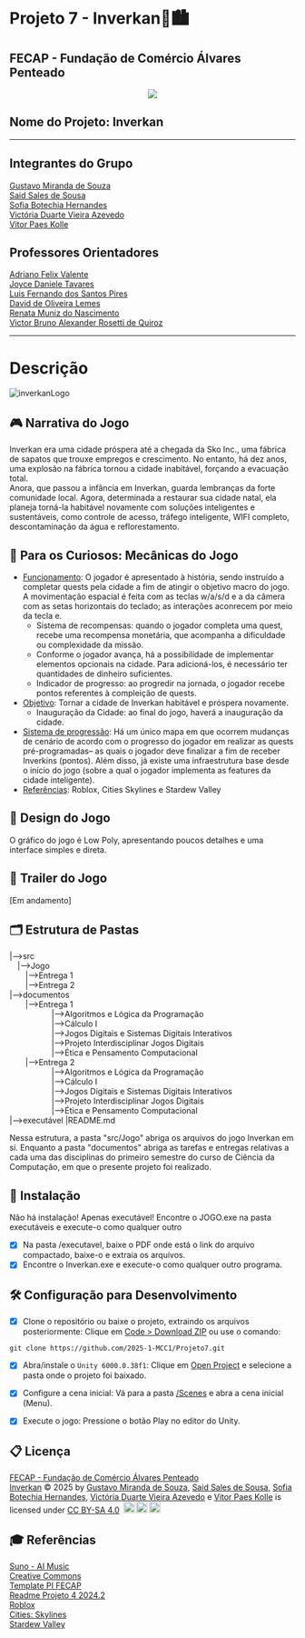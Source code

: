 # Projeto 7 - Inverkan🧠🏙️
## FECAP - Fundação de Comércio Álvares Penteado
<p align="center">
  <img src="https://github.com/user-attachments/assets/aed2b4ff-9c3d-4cdf-83da-2aa277a53f82" />
</p>

## Nome do Projeto: Inverkan  

<hr>

## Integrantes do Grupo
[Gustavo Miranda de Souza](https://www.linkedin.com/in/gustavo-miranda-162b5835b)  
[Said Sales de Sousa](www.linkedin.com/in/said-sales-96b6aa357)  
[Sofia Botechia Hernandes](www.linkedin.com/in/sofiahernandes)  
[Victória Duarte Vieira Azevedo](www.linkedin.com/in/victória-duarte-a35747211)  
[Vitor Paes Kolle](https://www.linkedin.com/in/vitor-paes-kolle)  

## Professores Orientadores
[Adriano Felix Valente](https://www.linkedin.com/in/adriano-valente-534576135/)  
[Joyce Daniele Tavares](https://www.linkedin.com/in/)  
[Luis Fernando dos Santos Pires](https://www.linkedin.com/in/luisspires)   
[David de Oliveira Lemes](https://www.linkedin.com/in/dolemes/)  
[Renata Muniz do Nascimento](https://www.linkedin.com/in/remuniz/)  
[Victor Bruno Alexander Rosetti de Quiroz](https://www.linkedin.com/in/victorbarq/)  

<hr>

# Descrição
![inverkanLogo](https://github.com/user-attachments/assets/e6a658bb-a5dc-4bab-ae55-d6e570ef73bf)  


## 🎮 Narrativa do Jogo
  Inverkan era uma cidade próspera até a chegada da Sko Inc., uma fábrica de sapatos que trouxe empregos e crescimento. No entanto, há dez anos, uma explosão na fábrica tornou a cidade inabitável, forçando a evacuação total.  
  Anora, que passou a infância em Inverkan, guarda lembranças da forte comunidade local. Agora, determinada a restaurar sua cidade natal, ela planeja torná-la habitável novamente com soluções inteligentes e sustentáveis, como controle de acesso, tráfego inteligente, WIFI completo, descontaminação da água e reflorestamento.

## 🤖 Para os Curiosos: Mecânicas do Jogo
- <ins>Funcionamento</ins>: O jogador é apresentado à história, sendo instruído a completar quests pela cidade a fim de atingir o objetivo macro do jogo. A movimentação espacial é feita com as teclas w/a/s/d e a da câmera com as setas horizontais do teclado; as interações aconrecem por meio da tecla e. 
  - Sistema de recompensas: quando o jogador completa uma quest, recebe uma recompensa monetária, que acompanha a dificuldade ou complexidade da missão.
  - Conforme o jogador avança, há a possibilidade de implementar elementos opcionais na cidade. Para adicioná-los, é necessário ter quantidades de dinheiro suficientes.
  - Indicador de progresso: ao progredir na jornada, o jogador recebe pontos referentes à compleição de quests.
- <ins>Objetivo</ins>: Tornar a cidade de Inverkan habitável e próspera novamente.
    - Inauguração da Cidade: ao final do jogo, haverá a inauguração da cidade.
- <ins>Sistema de progressão</ins>: Há um único mapa em que ocorrem mudanças de cenário de acordo com o progresso do jogador em realizar as quests pré-programadas– as quais o jogador deve finalizar a fim de receber Inverkins (pontos). Além disso, já existe uma infraestrutura base desde o início do jogo (sobre a qual o jogador implementa as features da cidade inteligente).
- <ins>Referências</ins>: Roblox, Cities Skylines e Stardew Valley  

## 🎨 Design do Jogo
  O gráfico do jogo é Low Poly, apresentando poucos detalhes e uma interface simples e direta.

## 🎥 Trailer do Jogo
[Em andamento]

## 🗂 Estrutura de Pastas
|-->src  
  &emsp;|-->Jogo  
    &emsp;&emsp;|-->Entrega 1  
    &emsp;&emsp;|-->Entrega 2  
|-->documentos  
    &emsp;&emsp;|-->Entrega 1  
       &emsp;&emsp;&emsp;|-->Algoritmos e Lógica da Programação  
       &emsp;&emsp;&emsp;|-->Cálculo I  
       &emsp;&emsp;&emsp;|-->Jogos Digitais e Sistemas Digitais Interativos  
       &emsp;&emsp;&emsp;|-->Projeto Interdisciplinar Jogos Digitais  
       &emsp;&emsp;&emsp;|-->Ética e Pensamento Computacional  
    &emsp;&emsp;|-->Entrega 2  
       &emsp;&emsp;&emsp;|-->Algoritmos e Lógica da Programação  
       &emsp;&emsp;&emsp;|-->Cálculo I  
       &emsp;&emsp;&emsp;|-->Jogos Digitais e Sistemas Digitais Interativos  
       &emsp;&emsp;&emsp;|-->Projeto Interdisciplinar Jogos Digitais  
       &emsp;&emsp;&emsp;|-->Ética e Pensamento Computacional  
|-->executável
|README.md

Nessa estrutura, a pasta "src/Jogo" abriga os arquivos do jogo Inverkan em si. Enquanto a pasta "documentos" abriga as tarefas e entregas relativas a cada uma das disciplinas do primeiro semestre do curso de Ciência da Computação, em que o presente projeto foi realizado.  

## 🚀 Instalação
Não há instalação! Apenas executável! Encontre o JOGO.exe na pasta executáveis e execute-o como qualquer outro
- [X] Na pasta /executavel, baixe o PDF onde está o link do arquivo compactado, baixe-o e extraia os arquivos. 
- [X] Encontre o Inverkan.exe e execute-o como qualquer outro programa.

## 🛠 Configuração para Desenvolvimento
- [X] Clone o repositório ou baixe o projeto, extraindo os arquivos posteriormente: Clique em <ins>Code > Download ZIP</ins> ou use o comando:
```
git clone https://github.com/2025-1-MCC1/Projeto7.git
```  
- [X] Abra/instale o `Unity 6000.0.38f1`: Clique em <ins>Open Project</ins> e selecione a pasta onde o projeto foi baixado.   
- [X] Configure a cena inicial: Vá para a pasta <ins>/Scenes</ins> e abra a cena inicial (Menu).  
- [X] Execute o jogo: Pressione o botão Play no editor do Unity.  


## 📋 Licença
<a href="https://www.fecap.br/">FECAP - Fundação de Comércio Álvares Penteado</a>  
<a href="https://github.com/2025-1-MCC1/Projeto7">Inverkan</a> © 2025 by <a href="https://github.com/Gustavo7122">Gustavo Miranda de Souza</a>, <a href="https://github.com/saidsales">Said Sales de Sousa</a>, <a href="https://github.com/sofiahernandes">Sofia Botechia Hernandes</a>, <a href="https://github.com/viick04">Victória Duarte Vieira Azevedo</a> e <a href="https://github.com/vitorkolle">Vitor Paes Kolle</a> is licensed under <a href="https://creativecommons.org/licenses/by-sa/4.0/">CC BY-SA 4.0</a> <img src="https://mirrors.creativecommons.org/presskit/icons/cc.svg" height="20" width="20" style="margin-left: 0.2em;"><img src="https://mirrors.creativecommons.org/presskit/icons/by.svg" height="20" width="20" style="margin-left: 0.2em;"><img src="https://mirrors.creativecommons.org/presskit/icons/sa.svg" height="20" width="20" style="margin-left: 0.2em;">

## 🎓 Referências
[Suno - AI Music](https://suno.com/)  
[Creative Commons](https://creativecommons.org/share-your-work/)  
[Template PI FECAP](https://github.com/fecaphub/Template_PI)  
[Readme Projeto 4 2024.2](https://github.com/2024-2-MCC1/Projeto4)  
[Roblox](https://www.roblox.com/)  
[Cities: Skylines](https://store.epicgames.com/pt-BR/p/cities-skylines)  
[Stardew Valley](https://store.steampowered.com/app/413150/Stardew_Valley/)
